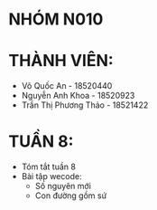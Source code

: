 # NHÓM N010
# THÀNH VIÊN:
  - Võ Quốc An - 18520440
  - Nguyễn Anh Khoa - 18520923
  - Trần Thị Phương Thảo - 18521422

# TUẦN 8:       
  - Tóm tắt tuần 8      
  - Bài tập wecode:    
    - Số nguyên mới       
    - Con đường gồm sứ    
